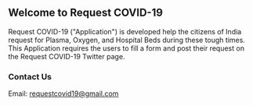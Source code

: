 ## Welcome to Request COVID-19

Request COVID-19 ("Application") is developed help the citizens of India request for Plasma, Oxygen, and Hospital Beds during these tough times. This Application requires the users to fill a form and post their request on the Request COVID-19 Twitter page.

### Contact Us

Email: requestcovid19@gmail.com
